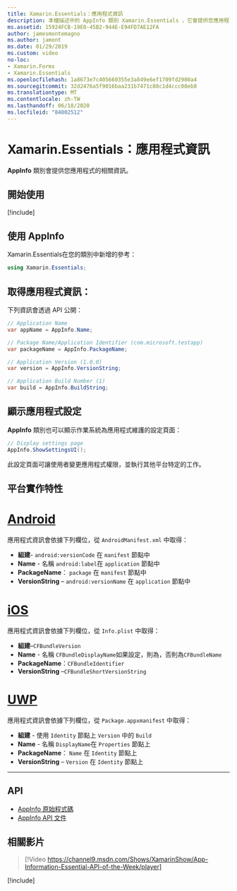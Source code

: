 ```yaml
---
title: Xamarin.Essentials：應用程式資訊
description: 本檔描述中的 AppInfo 類別 Xamarin.Essentials ，它會提供您應用程式的相關資訊。 例如，會公開應用程式名稱和版本。
ms.assetid: 15924FCB-19E0-45B2-944E-E94FD7AE12FA
author: jamesmontemagno
ms.author: jamont
ms.date: 01/29/2019
ms.custom: video
no-loc:
- Xamarin.Forms
- Xamarin.Essentials
ms.openlocfilehash: 1a8673e7c405660355e3a849e6ef1709fd2980a4
ms.sourcegitcommit: 32d2476a5f9016baa231b7471c88c1d4ccc08eb8
ms.translationtype: MT
ms.contentlocale: zh-TW
ms.lasthandoff: 06/18/2020
ms.locfileid: "84802512"
---
```

# <a name="xamarinessentials-app-information"></a>Xamarin.Essentials：應用程式資訊

**AppInfo** 類別會提供您應用程式的相關資訊。

## <a name="get-started"></a>開始使用

[!include[](~/essentials/includes/get-started.md)]

## <a name="using-appinfo"></a>使用 AppInfo

Xamarin.Essentials在您的類別中新增的參考：

```csharp
using Xamarin.Essentials;
```

## <a name="obtaining-application-information"></a>取得應用程式資訊：

下列資訊會透過 API 公開：

```csharp
// Application Name
var appName = AppInfo.Name;

// Package Name/Application Identifier (com.microsoft.testapp)
var packageName = AppInfo.PackageName;

// Application Version (1.0.0)
var version = AppInfo.VersionString;

// Application Build Number (1)
var build = AppInfo.BuildString;
```

## <a name="displaying-application-settings"></a>顯示應用程式設定

**AppInfo** 類別也可以顯示作業系統為應用程式維護的設定頁面：

```csharp
// Display settings page
AppInfo.ShowSettingsUI();
```

此設定頁面可讓使用者變更應用程式權限，並執行其他平台特定的工作。

## <a name="platform-implementation-specifics"></a>平台實作特性

# <a name="android"></a>[Android](#tab/android)

應用程式資訊會依據下列欄位，從 `AndroidManifest.xml` 中取得：

- **組建**- `android:versionCode` 在 `manifest` 節點中
- **Name**  -  名稱 `android:label`在 `application` 節點中
- **PackageName**： `package` 在 `manifest` 節點中
- **VersionString** – `android:versionName` 在 `application` 節點中

# <a name="ios"></a>[iOS](#tab/ios)

應用程式資訊會依據下列欄位，從 `Info.plist` 中取得：

- **組建**–`CFBundleVersion`
- **Name**  -  名稱 `CFBundleDisplayName`如果設定，則為，否則為`CFBundleName`
- **PackageName**：`CFBundleIdentifier`
- **VersionString** –`CFBundleShortVersionString`

# <a name="uwp"></a>[UWP](#tab/uwp)

應用程式資訊會依據下列欄位，從 `Package.appxmanifest` 中取得：

- **組建** - 使用 `Identity` 節點上 `Version` 中的 `Build`
- **Name**  -  名稱 `DisplayName`在 `Properties` 節點上
- **PackageName**： `Name` 在 `Identity` 節點上
- **VersionString** – `Version` 在 `Identity` 節點上

--------------

## <a name="api"></a>API

- [AppInfo 原始程式碼](https://github.com/xamarin/Essentials/tree/main/Xamarin.Essentials/AppInfo)
- [AppInfo API 文件](xref:Xamarin.Essentials.AppInfo)

## <a name="related-video"></a>相關影片

> [!Video https://channel9.msdn.com/Shows/XamarinShow/App-Information-Essential-API-of-the-Week/player]

[!include[](~/essentials/includes/xamarin-show-essentials.md)]
